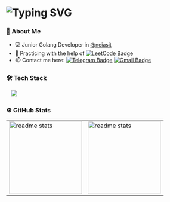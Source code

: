 <h1>
  <img src="https://readme-typing-svg.herokuapp.com?font=Righteous&size=27&duration=6300&vCenter=true&pause=350&color=9D9DE8&random=false&width=680&lines=Hi👋,+my+name+is+Alexandr+Mikhalchenkov!;I+am+a+self-motivated+tech+enthusiast+👨‍💻" alt="Typing SVG" />
</h1>

### 👤 About Me
* 💻 Junior Golang Developer in [@neiasit](https://github.com/neiasit)  
* 🚀 Practicing with the help of [![LeetCode Badge](https://img.shields.io/badge/-LeetCode-282828?style=flat&logo=LeetCode&logoColor=white)](https://leetcode.com/u/mikhalexandr) 
* 📫 Contact me here: [![Telegram Badge](https://img.shields.io/badge/-Telegram-blue?style=flat&logo=Telegram&logoColor=white)](https://t.me/mikhalexandr) [![Gmail Badge](https://img.shields.io/badge/-Gmail-red?style=flat&logo=Gmail&logoColor=white)](mailto:iamikhalexandr@gmail.com) 
   
### 🛠️ Tech Stack
<p>
  ㅤ<img src="https://skillicons.dev/icons?i=go,python,fastapi,postgresql,sqlite,redis,kafka,kubernetes,docker,postman,grafana,cloudflare,git" />
</p>

### ⚙️ GitHub Stats
<table>
  <tr>
    <td>
      <img height="195px" align="centre" alt="readme stats" src="https://github-readme-stats-salesp07.vercel.app/api?username=mikhalexandr&count_private=true&bg_color=0D1117&layout=compact&show_icons=true&icon_color=9D9DE8&rank_icon=github&text_color=E6EDF3&title_color=9D9DE8" />
    </td>
    <td>
      <img height="195px" align="centre" alt="readme stats" src="https://github-readme-stats.vercel.app/api/top-langs/?username=mikhalexandr&layout=compact&langs_count=6&title_color=9D9DE8&text_color=E6EDF3&icon_color=6366f1&bg_color=0D1117&locale=en&custom_title=Most%20%Used%20%Languages" />
    </td>
  </tr>
</table>
